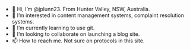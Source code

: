 - 👋 Hi, I’m @jplunn23. From Hunter Valley, NSW, Australia.
- 👀 I’m interested in content management systems, complaint resolution systems.
- 🌱 I’m currently learning to use git.
- 💞️ I’m looking to collaborate on launching a blog site.
- 📫 How to reach me. Not sure on protocols in this site.

<!---
jplunn23/jplunn23 is a ✨ special ✨ repository because its `README.md` (this file) appears on your GitHub profile.
You can click the Preview link to take a look at your changes.
--->
